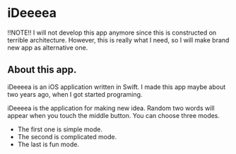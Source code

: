 # iDeeeea

!!NOTE!!
I will not develop this app anymore since this is constructed on terrible architecture.
However, this is really what I need, so I will make brand new app as alternative one.

## About this app.
iDeeeea is an iOS application written in Swift.
I made this app maybe about two years ago, when I got started programing.

iDeeeea is the application for making new idea.
Random two words will appear when you touch the middle button.
You can choose three modes.
- The first one is simple mode.
- The second is complicated mode.
- The last is fun mode.
